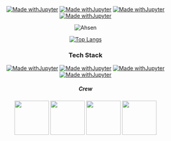 <div align="cener">
<div align="center">
        
[![Made withJupyter](https://img.shields.io/badge/LinkedIn-blue?style=for-the-badge&logo=LinkedIn)](https://linkedin.com/in/ahsen-nazir10)
        [![Made withJupyter](https://img.shields.io/badge/Facebook-white?style=for-the-badge&logo=Facebook)](https://facebook.com/acen20)
        [![Made withJupyter](https://img.shields.io/badge/Email-black?style=for-the-badge&logo=Gmail)](mailto:ahsenmailbox@gmail.com)
        [![Made withJupyter](https://img.shields.io/badge/Website-crimson?style=for-the-badge&logo=WebAuthn)]()

![Ahsen](https://github-readme-stats.vercel.app/api?username=acen20&count_private=true&show_icons=true&hide_border=1&theme=synthwave&hide=contribs&show_icons=0) 

[![Top Langs](https://github-readme-stats.vercel.app/api/top-langs/?username=acen20&excludqe_repo=Hotel-Management-Reservation,Warehouse-Management-System&hidde=jupyter%20notebook,c%23&layout=compact&langs_count=10&theme=radical&hide_border=1)](https://github.com/acen20/)


        
<h3>Tech Stack</h3>
        
[![Made withJupyter](https://img.shields.io/badge/Machine%20Learning-darkred?style=for-the-badge&logo=micropython)](https://jupyter.org/try)
        [![Made withJupyter](https://img.shields.io/badge/Web%20Development-black?style=for-the-badge&logo=react)](https://jupyter.org/try)
        [![Made withJupyter](https://img.shields.io/badge/Data%20Analysis-midnightblue?style=for-the-badge&logo=tableau)](https://jupyter.org/try)
        [![Made withJupyter](https://img.shields.io/badge/Deep%20Learning-whitesmoke?style=for-the-badge&logo=pytorch)](https://jupyter.org/try)


<h5>Crew</h5>
    <td colspan="5" align="center">
    
<img height="90px" src="https://user-images.githubusercontent.com/62377713/128623706-8781de8d-54cf-4ac0-83f5-6a874fd50b22.gif" /> <img height="90px" src="https://user-images.githubusercontent.com/62377713/128624049-4c26317e-3177-4754-b873-d607aede8c23.gif" /> <img height="90px" src="https://user-images.githubusercontent.com/62377713/128624049-4c26317e-3177-4754-b873-d607aede8c23.gif" /> <img height="90px" src="https://user-images.githubusercontent.com/62377713/128624312-a1a0f1ba-c301-48c5-b2b8-676c63b8fd03.gif" />
    </td>
      </tr>
</table>    

</div>
</div>
